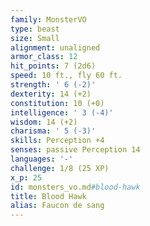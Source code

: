 ```yaml
---
family: MonsterVO
type: beast
size: Small
alignment: unaligned
armor_class: 12
hit_points: 7 (2d6)
speed: 10 ft., fly 60 ft.
strength: ' 6 (-2)'
dexterity: 14 (+2)
constitution: 10 (+0)
intelligence: ' 3 (-4)'
wisdom: 14 (+2)
charisma: ' 5 (-3)'
skills: Perception +4
senses: passive Perception 14
languages: '-'
challenge: 1/8 (25 XP)
x_p: 25
id: monsters_vo.md#blood-hawk
title: Blood Hawk
alias: Faucon de sang
---
```


